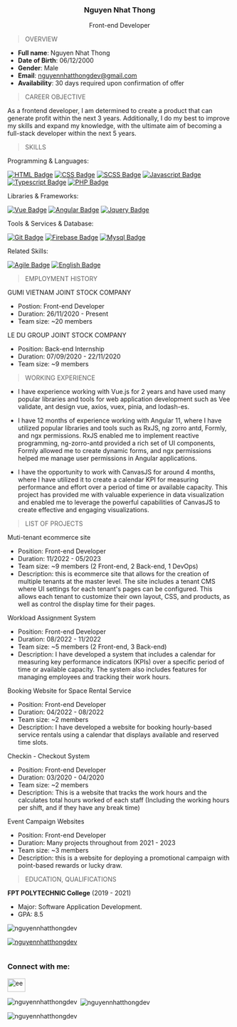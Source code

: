 ### <p style="text-align:center;">Nguyen Nhat Thong</p>
<p style="text-align:center">Front-end Developer</p>

> OVERVIEW

- **Full name**: Nguyen Nhat Thong
- **Date of Birth**: 06/12/2000
- **Gender**: Male
- **Email**: nguyennhatthongdev@gmail.com
- **Availability**: 30 days required upon confirmation of offer

> CAREER OBJECTIVE

As a frontend developer, I am determined to create a product that can generate  profit within the next 3 years. Additionally, I do my best to improve my skills and expand my knowledge, with the ultimate aim of becoming a full-stack developer within the next 5 years.

> SKILLS


Programming & Languages:

[![HTML Badge](https://img.shields.io/badge/-HTML-E34F26?style=for-the-badge&labelColor=black&logo=html5&logoColor=E34F26)](#) [![CSS Badge](https://img.shields.io/badge/-CSS-1572b6?style=for-the-badge&labelColor=black&logo=css3&logoColor=1572b6)](#) [![SCSS Badge](https://img.shields.io/badge/-Sass-CC6699?style=for-the-badge&labelColor=black&logo=sass&logoColor=CC6699)](#) [![Javascript Badge](https://img.shields.io/badge/-Javascript-F0DB4F?style=for-the-badge&labelColor=black&logo=javascript&logoColor=F0DB4F)](#) [![Typescript Badge](https://img.shields.io/badge/-Typescript-3178C6?style=for-the-badge&labelColor=black&logo=typescript&logoColor=3178C6)](#) [![PHP Badge](https://img.shields.io/badge/-PHP-777BB4?style=for-the-badge&labelColor=black&logo=php&logoColor=777BB4)](#)

Libraries & Frameworks:

[![Vue Badge](https://img.shields.io/badge/-Vue-4FC08D?style=for-the-badge&labelColor=black&logo=vuedotjs&logoColor=4FC08D)](#) [![Angular Badge](https://img.shields.io/badge/-Angular-DD0031?style=for-the-badge&labelColor=black&logo=angular&logoColor=DD0031)](#) [![Jquery Badge](https://img.shields.io/badge/-JQuery-0769AD?style=for-the-badge&labelColor=black&logo=jquery&logoColor=0769AD)](#)

Tools & Services & Database:

[![Git Badge](https://img.shields.io/badge/-Git-F05032?style=for-the-badge&labelColor=black&logo=git&logoColor=F05032)](#) [![Firebase Badge](https://img.shields.io/badge/-Firebase-FFCA28?style=for-the-badge&labelColor=black&logo=firebase&logoColor=FFCA28)](#) [![Mysql Badge](https://img.shields.io/badge/-Mysql-4479A1?style=for-the-badge&labelColor=black&logo=mysql&logoColor=4479A1)](#)


Related Skills:

[![Agile Badge](https://img.shields.io/badge/-Agile-1fb0e6?style=for-the-badge&labelColor=black)](#) [![English Badge](https://img.shields.io/badge/-English-blue?style=for-the-badge)](#)

> EMPLOYMENT HISTORY

GUMI VIETNAM JOINT STOCK COMPANY
- Postion: Front-end Developer
- Duration: 26/11/2020 - Present
- Team size: ~20 members

LE DU GROUP JOINT STOCK COMPANY
- Position: Back-end Internship
- Duration: 07/09/2020 - 22/11/2020
- Team size: ~9 members

> WORKING EXPERIENCE

- I have experience working with Vue.js for 2 years and have used many popular libraries and tools for web application development such as Vee validate, ant design vue, axios, vuex, pinia, and lodash-es.

- I have 12 months of experience working with Angular 11, where I have utilized popular libraries and tools such as RxJS, ng zorro antd, Formly, and ngx permissions. RxJS enabled me to implement reactive programming, ng-zorro-antd provided a rich set of UI components, Formly allowed me to create dynamic forms, and ngx permissions helped me manage user permissions in Angular applications.

- I have the opportunity to work with CanvasJS for around 4 months, where I have utilized it to create a calendar KPI for measuring performance and effort over a period of time or available capacity. This project has provided me with valuable experience in data visualization and enabled me to leverage the powerful capabilities of CanvasJS to create effective and engaging visualizations.

> LIST OF PROJECTS

Muti-tenant ecommerce site
- Position: Front-end Developer
- Duration: 11/2022 - 05/2023
- Team size: ~9 members (2 Front-end, 2 Back-end, 1 DevOps)
- Description: this is ecommerce site that allows for the creation of multiple tenants at the master level. The site includes a tenant CMS where UI settings for each tenant's pages can be configured. This allows each tenant to customize their own layout, CSS, and products, as well as control the display time for their pages.

Workload Assignment System
- Position: Front-end Developer
- Duration: 08/2022 - 11/2022
- Team size: ~5 members (2 Front-end, 3 Back-end)
- Description: I have developed a system that includes a calendar for measuring key performance indicators (KPIs) over a specific period of time or available capacity. The system also includes features for managing employees and tracking their work hours.

Booking Website for Space Rental Service
- Position: Front-end Developer
- Duration: 04/2022 - 08/2022
- Team size: ~2 members
- Description: I have developed a website for booking hourly-based service rentals using a calendar that displays available and reserved time slots.

Checkin - Checkout System
- Position: Front-end Developer
- Duration: 03/2020 - 04/2020
- Team size: ~2 members
- Description: This is a website that tracks the work hours and the calculates total hours worked of each staff (Including the working hours per shift, and if they have any break time)

Event Campaign Websites
- Position: Front-end Developer
- Duration: Many projects throughout from 2021 - 2023
- Team size: ~3 members
- Description: this is a website for deploying a promotional campaign with point-based rewards or lucky draw.

> EDUCATION, QUALIFICATIONS​

**FPT POLYTECHNIC College** (2019 - 2021)
- Major: Software Application Development.
- GPA: 8.5

<p align="left"> <img src="https://komarev.com/ghpvc/?username=nguyennhatthongdev&label=Profile%20views&color=0e75b6&style=flat&theme=dark" alt="nguyennhatthongdev" /> </p>

<p align="left"> <a href="https://github.com/ryo-ma/github-profile-trophy"><img src="https://github-profile-trophy.vercel.app/?username=nguyennhatthongdev&theme=dark" alt="nguyennhatthongdev" /></a> </p>

<p align="left"> <a href="https://twitter.com/" target="blank"><img src="https://img.shields.io/twitter/follow/?logo=twitter&style=for-the-badge" alt="" /></a> </p>

<h3 align="left">Connect with me:</h3>
<p align="left">
<a href="https://codesandbox.com/ee" target="blank"><img align="center" src="https://raw.githubusercontent.com/rahuldkjain/github-profile-readme-generator/master/src/images/icons/Social/codesandbox.svg" alt="ee" height="30" width="40" /></a>
</p>

<p><img align="left" src="https://github-readme-stats.vercel.app/api/top-langs?username=nguyennhatthongdev&show_icons=true&locale=en&layout=compact&theme=dark" alt="nguyennhatthongdev" /></p>

<p>&nbsp;<img align="center" src="https://github-readme-stats.vercel.app/api?username=nguyennhatthongdev&show_icons=true&locale=en&theme=dark" alt="nguyennhatthongdev" /></p>

<p><img align="center" src="https://github-readme-streak-stats.herokuapp.com/?user=nguyennhatthongdev&theme=dark" alt="nguyennhatthongdev" /></p>
